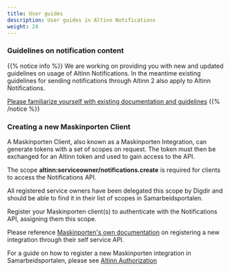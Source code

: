 ```yaml
---
title: User guides
description: User guides in Altinn Notifications
weight: 24
---
```


### Guidelines on notification content

{{% notice info %}}
We are working on providing you with new and updated guidelines on usage of Altinn Notifications.
In the meantime existing guidelines for sending notifications through Altinn 2 also apply to Altinn Notifications.


[Please familiarize yourself with existing documentation and guidelines](https://altinn.github.io/docs/utviklingsguider/varsling/)
{{% /notice %}}

### Creating a new Maskinporten Client

A Maskinporten Client, also known as a Maskinporten Integration, can generate tokens with a set of scopes on request.
The token must then be exchanged for an Altinn token and used to gain access to the API.

The scope **altinn:serviceowner/notifications.create** is required for clients to
access the Notifications API.

All registered service owners have been delegated this scope by Digdir and should
be able to find it in their list of scopes in Samarbeidsportalen.

Register your Maskinporten client(s) to authenticate with the Notifications API, assigning them this scope.


Please reference [Maskinporten's own documentation](https://docs.digdir.no/docs/Maskinporten/maskinporten_guide_apikonsument)
on registering a new integration through their self service API.

For a guide on how to register a new Maskinporten integration in Samarbeidsportalen, please see [Altinn Authorization](/authorization/getting-started/maskinportenclient/) 
